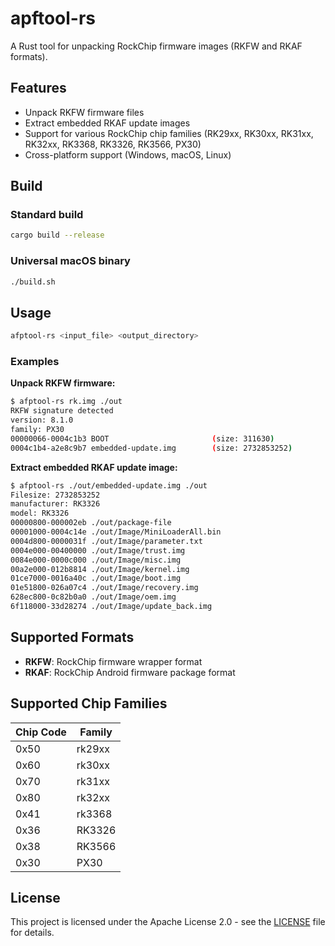 # apftool-rs

A Rust tool for unpacking RockChip firmware images (RKFW and RKAF formats).

## Features

- Unpack RKFW firmware files
- Extract embedded RKAF update images
- Support for various RockChip chip families (RK29xx, RK30xx, RK31xx, RK32xx, RK3368, RK3326, RK3566, PX30)
- Cross-platform support (Windows, macOS, Linux)

## Build

### Standard build
```bash
cargo build --release
```

### Universal macOS binary
```bash
./build.sh
```

## Usage

```bash
afptool-rs <input_file> <output_directory>
```

### Examples

**Unpack RKFW firmware:**
```bash
$ afptool-rs rk.img ./out
RKFW signature detected
version: 8.1.0
family: PX30
00000066-0004c1b3 BOOT                       (size: 311630)
0004c1b4-a2e8c9b7 embedded-update.img        (size: 2732853252)
```

**Extract embedded RKAF update image:**
```bash
$ afptool-rs ./out/embedded-update.img ./out 
Filesize: 2732853252
manufacturer: RK3326
model: RK3326
00000800-000002eb ./out/package-file
00001000-0004c14e ./out/Image/MiniLoaderAll.bin
0004d800-0000031f ./out/Image/parameter.txt
0004e000-00400000 ./out/Image/trust.img
0084e000-0000c000 ./out/Image/misc.img
00a2e000-012b8814 ./out/Image/kernel.img
01ce7000-0016a40c ./out/Image/boot.img
01e51800-026a07c4 ./out/Image/recovery.img
628ec800-0c82b0a0 ./out/Image/oem.img
6f118000-33d28274 ./out/Image/update_back.img
```

## Supported Formats

- **RKFW**: RockChip firmware wrapper format
- **RKAF**: RockChip Android firmware package format

## Supported Chip Families

| Chip Code | Family |
|-----------|--------|
| 0x50 | rk29xx |
| 0x60 | rk30xx |
| 0x70 | rk31xx |
| 0x80 | rk32xx |
| 0x41 | rk3368 |
| 0x36 | RK3326 |
| 0x38 | RK3566 |
| 0x30 | PX30 |

## License

This project is licensed under the Apache License 2.0 - see the [LICENSE](LICENSE) file for details.
